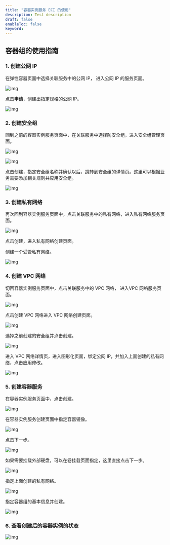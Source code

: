 ```yaml
---
title: "容器实例服务 ECI 的使用"
description: Test description
draft: false
enableToc: false
keyword: 
---
```


## 容器组的使用指南

### 1. 创建公网 IP

在弹性容器页面中选择关联服务中的公网 IP， 进入公网 IP 的服务页面。

![img](../Quick-start.assets/ksnip_20201122-154457.png)

点击**申请**，创建出指定规格的公网 IP。

![img](../Quick-start.assets/ksnip_20201122-154827.png)

### 2. 创建安全组

回到之前的容器实例服务页面中，在关联服务中选择防安全组，进入安全组管理页面。

![img](../Quick-start.assets/ksnip_20201122-155246.png)

![img](../Quick-start.assets/ksnip_20201122-155407.png)

点击创建，指定安全组名称并确认以后，跳转到安全组的详情页。这里可以根据业务需要添加相关规则并应用安全组。

![img](../Quick-start.assets/ksnip_20201122-155859.png)

### 3. 创建私有网络

再次回到容器实例服务页面中，点击关联服务中的私有网络，进入私有网络服务页面。

![img](../Quick-start.assets/ksnip_20201122-161214.png)

点击创建，进入私有网络创建页面。

创建一个受管私有网络。

![img](../Quick-start.assets/ksnip_20201122-161614.png)

### 4. 创建 VPC 网络

切回容器实例服务页面中，点击关联服务中的 VPC 网络， 进入VPC 网络服务页面。

![img](../Quick-start.assets/ksnip_20201122-152647.png)

点击创建 VPC 网络进入 VPC 网络创建页面。

![img](../Quick-start.assets/ksnip_20201122-153608.png)

选择之前创建的安全组并点击创建。

![img](../Quick-start.assets/ksnip_20201122-160638.png)

进入 VPC 网络详情页，进入图形化页面，绑定公网 IP，并加入上面创建的私有网络，点击应用修改。

![img](../Quick-start.assets/ksnip_20201122-162123.png)

### 5. 创建容器服务

在容器实例服务页面中，点击创建。

![img](../Quick-start.assets/ksnip_20201122-162547.png)

在容器实例服务创建页面中指定容器镜像。

![img](../Quick-start.assets/ksnip_20201122-163431.png)

点击下一步。

![img](../Quick-start.assets/ksnip_20201211-135657.png)

如果需要挂载外部硬盘，可以在卷挂载页面指定，这里直接点击下一步。

![img](../Quick-start.assets/ksnip_20201122-165257.png)

指定上面创建的私有网络。

![img](../Quick-start.assets/ksnip_20201122-165438.png)

指定容器组的基本信息并创建。

![img](../Quick-start.assets/ksnip_20201122-165612.png)

### 6. 查看创建后的容器实例的状态

![img](../Quick-start.assets/ksnip_20201122-210956.png)